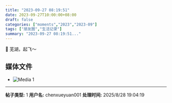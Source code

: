 ```yaml
---
title: "2023-09-27 08:19:51"
date: 2023-09-27T10:00:00+08:00
draft: false
categories: ["moments","2023","2023-09"]
tags: ["朋友圈","生活记录"]
summary: "2023-09-27 08:19:51..."
---
```


🛫 芜湖，起飞～

## 媒体文件

- ![Media 1](/Moments/photos/2023-09-27/202309270819510.jpg)

---

**帖子类型:** 1
**用户名:** chenxueyuan001
**处理时间:** 2025/8/28 19:04:19